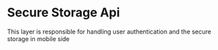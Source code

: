 # Secure Storage Api

This layer is responsible for handling user authentication and the secure storage in mobile side
